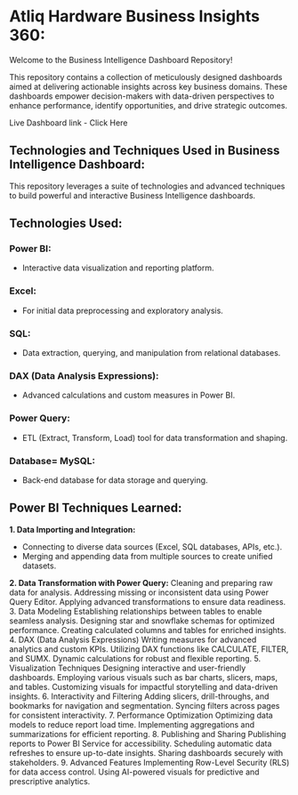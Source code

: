 # Atliq Hardware Business Insights 360:
Welcome to the Business Intelligence Dashboard Repository!

This repository contains a collection of meticulously designed dashboards aimed at delivering actionable insights across key business domains. These dashboards empower decision-makers with data-driven perspectives to enhance performance, identify opportunities, and drive strategic outcomes.

Live Dashboard link - Click Here

## Technologies and Techniques Used in Business Intelligence Dashboard:
This repository leverages a suite of technologies and advanced techniques to build powerful and interactive Business Intelligence dashboards.

## Technologies Used:

### Power BI:

- Interactive data visualization and reporting platform.

### Excel:

- For initial data preprocessing and exploratory analysis.
  
### SQL:

- Data extraction, querying, and manipulation from relational databases.
  
### DAX (Data Analysis Expressions):

- Advanced calculations and custom measures in Power BI.

### Power Query:

- ETL (Extract, Transform, Load) tool for data transformation and shaping.

### Database= MySQL:

- Back-end database for data storage and querying.

## Power BI Techniques Learned:

**1. Data Importing and Integration:**
- Connecting to diverse data sources (Excel, SQL databases, APIs, etc.).
- Merging and appending data from multiple sources to create unified datasets.
  
**2. Data Transformation with Power Query:**
Cleaning and preparing raw data for analysis.
Addressing missing or inconsistent data using Power Query Editor.
Applying advanced transformations to ensure data readiness.
3. Data Modeling
Establishing relationships between tables to enable seamless analysis.
Designing star and snowflake schemas for optimized performance.
Creating calculated columns and tables for enriched insights.
4. DAX (Data Analysis Expressions)
Writing measures for advanced analytics and custom KPIs.
Utilizing DAX functions like CALCULATE, FILTER, and SUMX.
Dynamic calculations for robust and flexible reporting.
5. Visualization Techniques
Designing interactive and user-friendly dashboards.
Employing various visuals such as bar charts, slicers, maps, and tables.
Customizing visuals for impactful storytelling and data-driven insights.
6. Interactivity and Filtering
Adding slicers, drill-throughs, and bookmarks for navigation and segmentation.
Syncing filters across pages for consistent interactivity.
7. Performance Optimization
Optimizing data models to reduce report load time.
Implementing aggregations and summarizations for efficient reporting.
8. Publishing and Sharing
Publishing reports to Power BI Service for accessibility.
Scheduling automatic data refreshes to ensure up-to-date insights.
Sharing dashboards securely with stakeholders.
9. Advanced Features
Implementing Row-Level Security (RLS) for data access control.
Using AI-powered visuals for predictive and prescriptive analytics.
